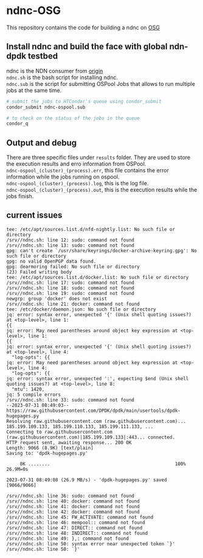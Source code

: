 # ndnc-OSG
This repository contains the code for building a ndnc on [OSG](https://portal.osg-htc.org/) 

## Install ndnc and build the face with global ndn-dpdk testbed 

ndnc is the NDN consumer from [origin](https://github.com/sankalpatimilsina12/fabric-scripts) <br />
`ndnc.sh` is the bash script for installing ndnc. <br />
`ndnc.sub` is the script for submitting OSPool Jobs that allows to run multiple jobs at the same time. 

```bash
# submit the jobs to HTCondor's queue using condor_submit
condor_submit ndnc-ospool.sub

# to check on the status of the jobs in the queue
condor_q
```


## Output and debug 
There are three specific files under `results` folder. They are used to store the execution results and erro information from OSPool. <br />
`ndnc-ospool_(cluster)_(process).err`, this file contains the error information while the jobs running on ospool.<br />
`ndnc-ospool_(cluster)_(process).log`, this is the log file. <br />
`ndnc-ospool_(cluster)_(process).out`, this is the execution results while the jobs finish.  

## current issues

```
tee: /etc/apt/sources.list.d/nfd-nightly.list: No such file or directory
/srv//ndnc.sh: line 12: sudo: command not found
/srv//ndnc.sh: line 13: sudo: command not found
gpg: can't create `/usr/share/keyrings/docker-archive-keyring.gpg': No such file or directory
gpg: no valid OpenPGP data found.
gpg: dearmoring failed: No such file or directory
(23) Failed writing body
tee: /etc/apt/sources.list.d/docker.list: No such file or directory
/srv//ndnc.sh: line 17: sudo: command not found
/srv//ndnc.sh: line 18: sudo: command not found
/srv//ndnc.sh: line 19: sudo: command not found
newgrp: group 'docker' does not exist
/srv//ndnc.sh: line 21: docker: command not found
tee: /etc/docker/daemon.json: No such file or directory
jq: error: syntax error, unexpected '{' (Unix shell quoting issues?) at <top-level>, line 1:
{{ 
jq: error: May need parentheses around object key expression at <top-level>, line 1:
{{ 
jq: error: syntax error, unexpected '{' (Unix shell quoting issues?) at <top-level>, line 4:
  "log-opts": {{               
jq: error: May need parentheses around object key expression at <top-level>, line 4:
  "log-opts": {{               
jq: error: syntax error, unexpected ':', expecting $end (Unix shell quoting issues?) at <top-level>, line 8:
  "mtu": 1420,       
jq: 5 compile errors
/srv//ndnc.sh: line 33: sudo: command not found
--2023-07-31 08:49:03--  https://raw.githubusercontent.com/DPDK/dpdk/main/usertools/dpdk-hugepages.py
Resolving raw.githubusercontent.com (raw.githubusercontent.com)... 185.199.109.133, 185.199.110.133, 185.199.111.133, ...
Connecting to raw.githubusercontent.com (raw.githubusercontent.com)|185.199.109.133|:443... connected.
HTTP request sent, awaiting response... 200 OK
Length: 9066 (8.9K) [text/plain]
Saving to: 'dpdk-hugepages.py'

     0K ........                                              100% 26.9M=0s

2023-07-31 08:49:08 (26.9 MB/s) - 'dpdk-hugepages.py' saved [9066/9066]

/srv//ndnc.sh: line 36: sudo: command not found
/srv//ndnc.sh: line 40: docker: command not found
/srv//ndnc.sh: line 41: docker: command not found
/srv//ndnc.sh: line 42: docker: command not found
/srv//ndnc.sh: line 45: FW_ACTIVATE: command not found
/srv//ndnc.sh: line 46: mempool:: command not found
/srv//ndnc.sh: line 47: DIRECT:: command not found
/srv//ndnc.sh: line 48: INDIRECT:: command not found
/srv//ndnc.sh: line 49: },: command not found
/srv//ndnc.sh: line 50: syntax error near unexpected token `}'
/srv//ndnc.sh: line 50: `}'
```
